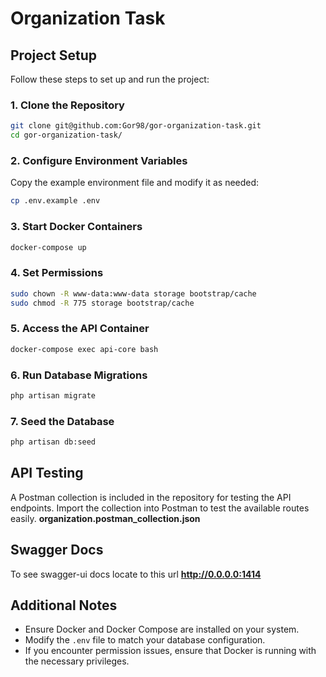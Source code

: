 
# Organization Task

## Project Setup

Follow these steps to set up and run the project:

### 1. Clone the Repository
```sh
git clone git@github.com:Gor98/gor-organization-task.git
cd gor-organization-task/
```

### 2. Configure Environment Variables
Copy the example environment file and modify it as needed:
```sh
cp .env.example .env
```

### 3. Start Docker Containers
```sh
docker-compose up
```

### 4. Set Permissions
```sh
sudo chown -R www-data:www-data storage bootstrap/cache
sudo chmod -R 775 storage bootstrap/cache
```

### 5. Access the API Container
```sh
docker-compose exec api-core bash
```

### 6. Run Database Migrations
```sh
php artisan migrate
```

### 7. Seed the Database
```sh
php artisan db:seed
```

## API Testing
A Postman collection is included in the repository for testing the API endpoints. Import the collection into Postman to test the available routes easily.
**organization.postman_collection.json**

## Swagger Docs
To see swagger-ui docs locate to this url
**http://0.0.0.0:1414**

## Additional Notes
- Ensure Docker and Docker Compose are installed on your system.
- Modify the `.env` file to match your database configuration.
- If you encounter permission issues, ensure that Docker is running with the necessary privileges.


